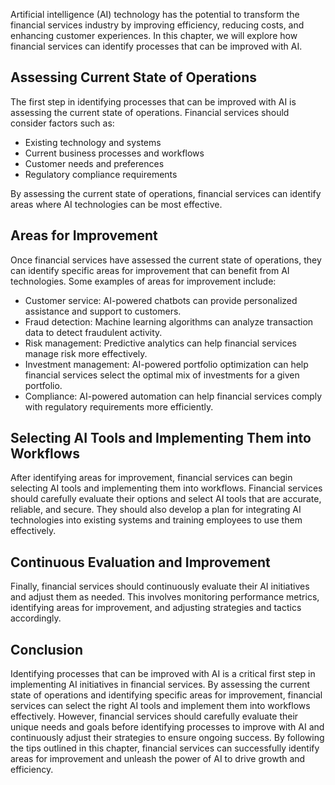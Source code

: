 
Artificial intelligence (AI) technology has the potential to transform the financial services industry by improving efficiency, reducing costs, and enhancing customer experiences. In this chapter, we will explore how financial services can identify processes that can be improved with AI.

Assessing Current State of Operations
-------------------------------------

The first step in identifying processes that can be improved with AI is assessing the current state of operations. Financial services should consider factors such as:

* Existing technology and systems
* Current business processes and workflows
* Customer needs and preferences
* Regulatory compliance requirements

By assessing the current state of operations, financial services can identify areas where AI technologies can be most effective.

Areas for Improvement
---------------------

Once financial services have assessed the current state of operations, they can identify specific areas for improvement that can benefit from AI technologies. Some examples of areas for improvement include:

* Customer service: AI-powered chatbots can provide personalized assistance and support to customers.
* Fraud detection: Machine learning algorithms can analyze transaction data to detect fraudulent activity.
* Risk management: Predictive analytics can help financial services manage risk more effectively.
* Investment management: AI-powered portfolio optimization can help financial services select the optimal mix of investments for a given portfolio.
* Compliance: AI-powered automation can help financial services comply with regulatory requirements more efficiently.

Selecting AI Tools and Implementing Them into Workflows
-------------------------------------------------------

After identifying areas for improvement, financial services can begin selecting AI tools and implementing them into workflows. Financial services should carefully evaluate their options and select AI tools that are accurate, reliable, and secure. They should also develop a plan for integrating AI technologies into existing systems and training employees to use them effectively.

Continuous Evaluation and Improvement
-------------------------------------

Finally, financial services should continuously evaluate their AI initiatives and adjust them as needed. This involves monitoring performance metrics, identifying areas for improvement, and adjusting strategies and tactics accordingly.

Conclusion
----------

Identifying processes that can be improved with AI is a critical first step in implementing AI initiatives in financial services. By assessing the current state of operations and identifying specific areas for improvement, financial services can select the right AI tools and implement them into workflows effectively. However, financial services should carefully evaluate their unique needs and goals before identifying processes to improve with AI and continuously adjust their strategies to ensure ongoing success. By following the tips outlined in this chapter, financial services can successfully identify areas for improvement and unleash the power of AI to drive growth and efficiency.

